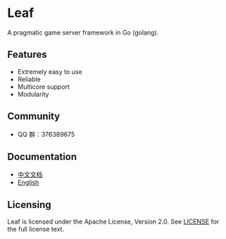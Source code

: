 Leaf
====
A pragmatic game server framework in Go (golang).

Features
---------

* Extremely easy to use
* Reliable
* Multicore support
* Modularity

Community
---------

* QQ 群：376389675

Documentation
---------

* [中文文档](https://GameServer/leaf/blob/master/TUTORIAL_ZH.md)
* [English](https://GameServer/leaf/blob/master/TUTORIAL_EN.md)

Licensing
---------

Leaf is licensed under the Apache License, Version 2.0. See [LICENSE](https://GameServer/leaf/blob/master/LICENSE) for the full license text.
